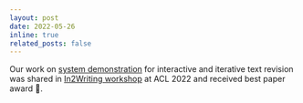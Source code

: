 ```yaml
---
layout: post
date: 2022-05-26
inline: true
related_posts: false
---
```

Our work on [system demonstration](https://www.youtube.com/watch?v=myBJiAl2jcg) for interactive and iterative text revision was shared in [In2Writing workshop](https://in2writing.glitch.me/) at ACL 2022 and received best paper award 🎉.